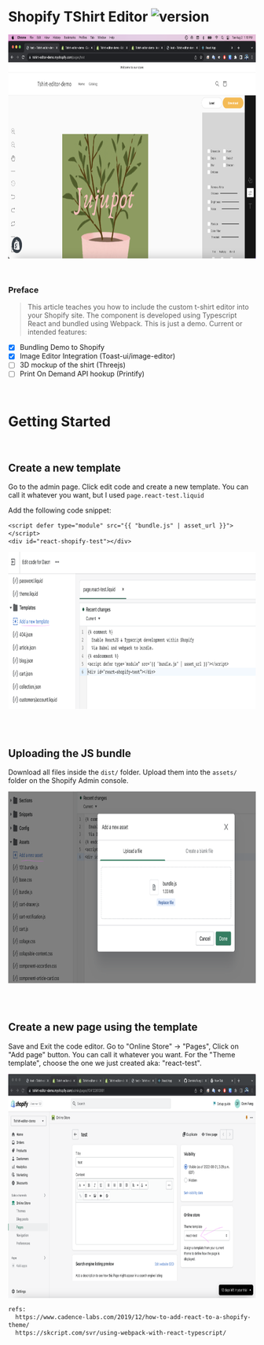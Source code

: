 # Shopify TShirt Editor ![version]

<p align="center">
<img src="https://github.com/DominicFung/tshirt-editor/blob/main/instructions/1.demo-shot.png?raw=true" align="center"
     alt="Screenshot of Logistical.ly" width="830" height="456">
</p>

<br />

### Preface

> This article teaches you how to include the custom t-shirt editor into your Shopify site. The component is developed using Typescript React and bundled using Webpack. This is just a demo. Current or intended features:

 - [x] Bundling Demo to Shopify
 - [x] Image Editor Integration (Toast-ui/image-editor)
 - [ ] 3D mockup of the shirt (Threejs)
 - [ ] Print On Demand API hookup (Printify)

[version]:       https://img.shields.io/badge/version-1-green

<br />

# Getting Started

<br />

## Create a new template

Go to the admin page. Click edit code and create a new template. You can call it whatever you want, but I used `page.react-test.liquid`

Add the following code snippet:
```
<script defer type="module" src="{{ "bundle.js" | asset_url }}"></script>
<div id="react-shopify-test"></div>
```

<p align="center">
<img src="https://github.com/DominicFung/tshirt-editor/blob/main/instructions/2.edit-code.png?raw=true" align="center"
     alt="Screenshot of Logistical.ly" width="830" height="320">
</p>

<br /><br />

## Uploading the JS bundle

Download all files inside the `dist/` folder. Upload them into the `assets/` folder on the Shopify Admin console.

<p align="center">
<img src="https://github.com/DominicFung/tshirt-editor/blob/main/instructions/3.upload-js.png?raw=true" align="center"
     alt="Screenshot of Logistical.ly" width="830" height="390">
</p>

<br /><br />

## Create a new page using the template

Save and Exit the code editor. Go to "Online Store" -> "Pages", Click on "Add page" button. You can call it whatever you want. For the "Theme template", choose the one we just created aka: "react-test".

<p align="center">
<img src="https://github.com/DominicFung/tshirt-editor/blob/main/instructions/4.new-page.png?raw=true" align="center"
     alt="Screenshot of Logistical.ly" width="830" height="456">
</p>


```
refs:
  https://www.cadence-labs.com/2019/12/how-to-add-react-to-a-shopify-theme/
  https://skcript.com/svr/using-webpack-with-react-typescript/
```